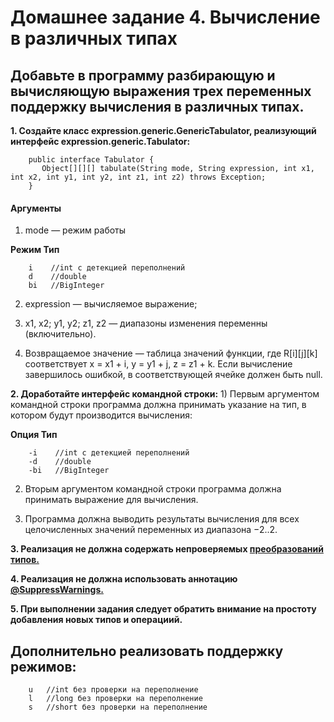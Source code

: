 # Домашнее задание 4. Вычисление в различных типах
## Добавьте в программу разбирающую и вычисляющую выражения трех переменных поддержку вычисления в различных типах.

  **1. Создайте класс expression.generic.GenericTabulator, реализующий интерфейс expression.generic.Tabulator:**

        public interface Tabulator {
           Object[][][] tabulate(String mode, String expression, int x1, int x2, int y1, int y2, int z1, int z2) throws Exception;
        }

#### Аргументы

  1) mode — режим работы
  
   **Режим	Тип**
   
        i    //int с детекцией переполнений
        d    //double
        bi   //BigInteger
        
  2) expression — вычисляемое выражение;
  
  3) x1, x2; y1, y2; z1, z2 — диапазоны изменения переменны (включительно).
  
  4) Возвращаемое значение — таблица значений функции, где R[i][j][k] соответствует x = x1 + i, y = y1 + j, z = z1 + k. Если вычисление завершилось ошибкой, в соответствующей ячейке должен быть null.
  
  **2. Доработайте интерфейс командной строки:**
    1) Первым аргументом командной строки программа должна принимать указание на тип, в котором будут производится вычисления:
    
   **Опция	Тип**
            
        -i    //int с детекцией переполнений
        -d    //double
        -bi   //BigInteger
    
  2) Вторым аргументом командной строки программа должна принимать выражение для вычисления.
  
  3) Программа должна выводить результаты вычисления для всех целочисленных значений переменных из диапазона −2..2.
  
  **3. Реализация не должна содержать непроверяемых [преобразований типов.](https://docs.oracle.com/javase/specs/jls/se11/html/jls-5.html#jls-5.1.9)**
  
  **4. Реализация не должна использовать аннотацию [@SuppressWarnings.](https://docs.oracle.com/javase/specs/jls/se11/html/jls-9.html#jls-9.6.4.5)**
  
  **5. При выполнении задания следует обратить внимание на простоту добавления новых типов и операциий.**

## Дополнительно реализовать поддержку режимов:

        u   //int без проверки на переполнение
        l   //long без проверки на переполнение
        s   //short без проверки на переполнение
